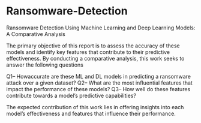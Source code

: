 # Ransomware-Detection
Ransomware Detection Using Machine Learning  and Deep Learning Models: A Comparative  Analysis

The primary objective of this report is to assess the accuracy of these models and identify key features that contribute to their predictive effectiveness. By conducting a comparative analysis, this work seeks to answer the following questions

Q1– Howaccurate are these ML and DL models in predicting a ransomware attack over a given dataset?
Q2– What are the most influential features that impact the performance of these models?
Q3– How well do these features contribute towards a model’s predictive capabilities?
 
The expected contribution of this work lies in offering insights into each model’s effectiveness and features that influence their performance.
